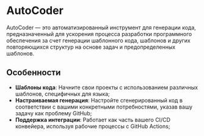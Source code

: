 # AutoCoder

AutoCoder — это автоматизированный инструмент для генерации кода, предназначенный для ускорения процесса разработки программного обеспечения за счет генерации шаблонного кода, шаблонов и других повторяющихся структур на основе задач и предопределенных шаблонов.

## Особенности

- **Шаблоны кода**: Начните свои проекты с использованием различных шаблонов, специфичных для языка;
- **Настраиваемая генерация**: Настройте сгенерированный код в соответствии с вашими конкретными потребностями, указав вашу задачу как проблему GitHub;
- **Поддержка интеграции**: Работает как часть вашего CI/CD конвейера, используя рабочие процессы с GitHub Actions;

